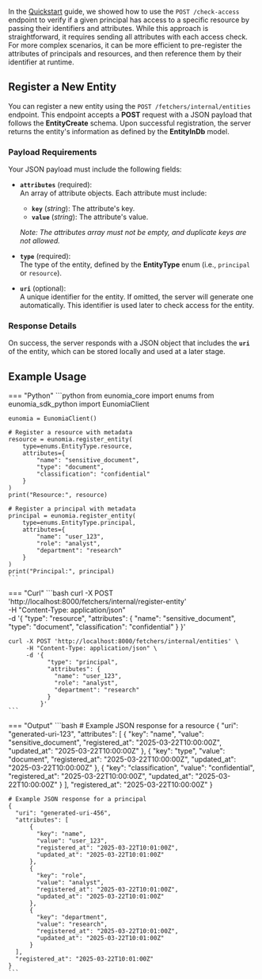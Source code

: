 In the [Quickstart](../index.md) guide, we showed how to use the `POST /check-access` endpoint to verify if a given principal has access to a specific resource by passing their identifiers and attributes. While this approach is straightforward, it requires sending all attributes with each access check. For more complex scenarios, it can be more efficient to pre-register the attributes of principals and resources, and then reference them by their identifier at runtime.

## Register a New Entity

You can register a new entity using the `POST /fetchers/internal/entities` endpoint. This endpoint accepts a **POST** request with a JSON payload that follows the **EntityCreate** schema. Upon successful registration, the server returns the entity's information as defined by the **EntityInDb** model.

### Payload Requirements

Your JSON payload must include the following fields:

- **`attributes`** (required):  
  An array of attribute objects. Each attribute must include:

  - **`key`** (_string_): The attribute's key.
  - **`value`** (_string_): The attribute's value.

  _Note: The attributes array must not be empty, and duplicate keys are not allowed._

- **`type`** (required):  
  The type of the entity, defined by the **EntityType** enum (i.e., `principal` or `resource`).

- **`uri`** (optional):  
  A unique identifier for the entity. If omitted, the server will generate one automatically. This identifier is used later to check access for the entity.

### Response Details

On success, the server responds with a JSON object that includes the **`uri`** of the entity, which can be stored locally and used at a later stage.

## Example Usage

=== "Python"
    ```python
    from eunomia_core import enums
    from eunomia_sdk_python import EunomiaClient

    eunomia = EunomiaClient()

    # Register a resource with metadata
    resource = eunomia.register_entity(
        type=enums.EntityType.resource,
        attributes={
            "name": "sensitive_document",
            "type": "document",
            "classification": "confidential"
        }
    )
    print("Resource:", resource)

    # Register a principal with metadata
    principal = eunomia.register_entity(
        type=enums.EntityType.principal,
        attributes={
            "name": "user_123",
            "role": "analyst",
            "department": "research"
        }
    )
    print("Principal:", principal)
    ```

=== "Curl"
    ```bash
    curl -X POST 'http://localhost:8000/fetchers/internal/register-entity' \
         -H "Content-Type: application/json" \
         -d '{
               "type": "resource",
               "attributes": {
                 "name": "sensitive_document",
                 "type": "document",
                 "classification": "confidential"
               }
             }'

    curl -X POST 'http://localhost:8000/fetchers/internal/entities' \
         -H "Content-Type: application/json" \
         -d '{
               "type": "principal",
               "attributes": {
                 "name": "user_123",
                 "role": "analyst",
                 "department": "research"
               }
             }'
    ```

=== "Output"
    ```bash
    # Example JSON response for a resource
    {
      "uri": "generated-uri-123",
      "attributes": [
          {
            "key": "name",
            "value": "sensitive_document",
            "registered_at": "2025-03-22T10:00:00Z",
            "updated_at": "2025-03-22T10:00:00Z"
          },
          {
            "key": "type",
            "value": "document",
            "registered_at": "2025-03-22T10:00:00Z",
            "updated_at": "2025-03-22T10:00:00Z"
          },
          {
            "key": "classification",
            "value": "confidential",
            "registered_at": "2025-03-22T10:00:00Z",
            "updated_at": "2025-03-22T10:00:00Z"
          }
      ],
      "registered_at": "2025-03-22T10:00:00Z"
    }

    # Example JSON response for a principal
    {
      "uri": "generated-uri-456",
      "attributes": [
          {
            "key": "name",
            "value": "user_123",
            "registered_at": "2025-03-22T10:01:00Z",
            "updated_at": "2025-03-22T10:01:00Z"
          },
          {
            "key": "role",
            "value": "analyst",
            "registered_at": "2025-03-22T10:01:00Z",
            "updated_at": "2025-03-22T10:01:00Z"
          },
          {
            "key": "department",
            "value": "research",
            "registered_at": "2025-03-22T10:01:00Z",
            "updated_at": "2025-03-22T10:01:00Z"
          }
      ],
      "registered_at": "2025-03-22T10:01:00Z"
    }
    ```
